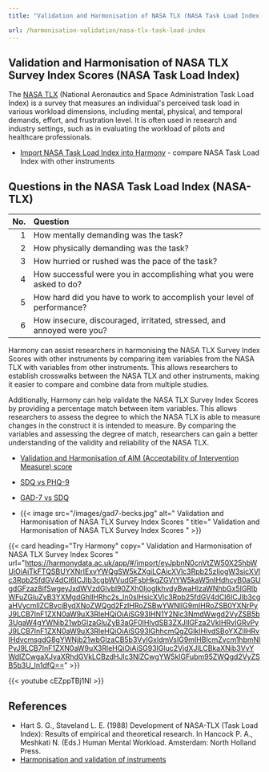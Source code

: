 ```yaml
---
title: "Validation and Harmonisation of NASA TLX (NASA Task Load Index)"

url: /harmonisation-validation/nasa-tlx-task-load-index
---
```


## Validation and Harmonisation of NASA TLX Survey Index Scores (NASA Task Load Index)

The [NASA TLX](https://humansystems.arc.nasa.gov/groups/tlx/downloads/TLXScale.pdf) (National Aeronautics and Space Administration Task Load Index) is a survey that measures an individual's perceived task load in various workload dimensions, including mental, physical, and temporal demands, effort, and frustration level. It is often used in research and industry settings, such as in evaluating the workload of pilots and healthcare professionals.

* <a href="https://harmonydata.ac.uk/app/#/import/eyJpbnN0cnVtZW50X25hbWUiOiAiTkFTQSBUYXNrIExvYWQgSW5kZXgiLCAicXVlc3Rpb25zIjogW3sicXVlc3Rpb25fdGV4dCI6ICJIb3cgbWVudGFsbHkgZGVtYW5kaW5nIHdhcyB0aGUgdGFzaz8ifSwgeyJxdWVzdGlvbl90ZXh0IjogIkhvdyBwaHlzaWNhbGx5IGRlbWFuZGluZyB3YXMgdGhlIHRhc2s_In0sIHsicXVlc3Rpb25fdGV4dCI6ICJIb3cgaHVycmllZCBvciBydXNoZWQgd2FzIHRoZSBwYWNlIG9mIHRoZSB0YXNrPyJ9LCB7InF1ZXN0aW9uX3RleHQiOiAiSG93IHN1Y2Nlc3NmdWwgd2VyZSB5b3UgaW4gYWNjb21wbGlzaGluZyB3aGF0IHlvdSB3ZXJlIGFza2VkIHRvIGRvPyJ9LCB7InF1ZXN0aW9uX3RleHQiOiAiSG93IGhhcmQgZGlkIHlvdSBoYXZlIHRvIHdvcmsgdG8gYWNjb21wbGlzaCB5b3VyIGxldmVsIG9mIHBlcmZvcm1hbmNlPyJ9LCB7InF1ZXN0aW9uX3RleHQiOiAiSG93IGluc2VjdXJlLCBkaXNjb3VyYWdlZCwgaXJyaXRhdGVkLCBzdHJlc3NlZCwgYW5kIGFubm95ZWQgd2VyZSB5b3U_In1dfQ==" target="harmonyapp">Import NASA Task Load Index into Harmony</a> - compare NASA Task Load Index with other instruments

## Questions in the NASA Task Load Index (NASA-TLX)

|   No. | Question                                                               |
|------:|:-----------------------------------------------------------------------|
|     1 | How mentally demanding was the task?                                   |
|     2 | How physically demanding was the task?                                 |
|     3 | How hurried or rushed was the pace of the task?                        |
|     4 | How successful were you in accomplishing what you were asked to do?    |
|     5 | How hard did you have to work to accomplish your level of performance? |
|     6 | How insecure, discouraged, irritated, stressed, and annoyed were you?  |

Harmony can assist researchers in harmonising the NASA TLX Survey Index Scores with other instruments by comparing item variables from the NASA TLX with variables from other instruments. This allows researchers to establish crosswalks between the NASA TLX and other instruments, making it easier to compare and combine data from multiple studies.


Additionally, Harmony can help validate the NASA TLX Survey Index Scores by providing a percentage match between item variables. This allows researchers to assess the degree to which the NASA TLX is able to measure changes in the construct it is intended to measure. By comparing the variables and assessing the degree of match, researchers can gain a better understanding of the validity and reliability of the NASA TLX.


* [Validation and Harmonisation of AIM (Acceptability of Intervention Measure) score](/harmonisation-validation/aim-acceptability-of-intervention-measure-score)
* [SDQ vs PHQ-9](/sdq-vs-phq-9)
* [GAD-7 vs SDQ](/gad-7-vs-sdq)

* {{< image src="/images/gad7-becks.jpg" alt=" Validation and Harmonisation of NASA TLX Survey Index Scores " title=" Validation and Harmonisation of NASA TLX Survey Index Scores " >}}

{{< card heading="Try Harmony" copy=" Validation and Harmonisation of NASA TLX Survey Index Scores " url="https://harmonydata.ac.uk/app/#/import/eyJpbnN0cnVtZW50X25hbWUiOiAiTkFTQSBUYXNrIExvYWQgSW5kZXgiLCAicXVlc3Rpb25zIjogW3sicXVlc3Rpb25fdGV4dCI6ICJIb3cgbWVudGFsbHkgZGVtYW5kaW5nIHdhcyB0aGUgdGFzaz8ifSwgeyJxdWVzdGlvbl90ZXh0IjogIkhvdyBwaHlzaWNhbGx5IGRlbWFuZGluZyB3YXMgdGhlIHRhc2s_In0sIHsicXVlc3Rpb25fdGV4dCI6ICJIb3cgaHVycmllZCBvciBydXNoZWQgd2FzIHRoZSBwYWNlIG9mIHRoZSB0YXNrPyJ9LCB7InF1ZXN0aW9uX3RleHQiOiAiSG93IHN1Y2Nlc3NmdWwgd2VyZSB5b3UgaW4gYWNjb21wbGlzaGluZyB3aGF0IHlvdSB3ZXJlIGFza2VkIHRvIGRvPyJ9LCB7InF1ZXN0aW9uX3RleHQiOiAiSG93IGhhcmQgZGlkIHlvdSBoYXZlIHRvIHdvcmsgdG8gYWNjb21wbGlzaCB5b3VyIGxldmVsIG9mIHBlcmZvcm1hbmNlPyJ9LCB7InF1ZXN0aW9uX3RleHQiOiAiSG93IGluc2VjdXJlLCBkaXNjb3VyYWdlZCwgaXJyaXRhdGVkLCBzdHJlc3NlZCwgYW5kIGFubm95ZWQgd2VyZSB5b3U_In1dfQ==" >}}

{{< youtube cEZppTBj1NI >}}

## References

* Hart S. G., Staveland L. E. (1988) Development of NASA-TLX (Task Load Index): Results of empirical and theoretical research. In Hancock P. A., Meshkati N. (Eds.) Human Mental Workload. Amsterdam: North Holland Press.
* [Harmonisation and validation of instruments](/harmonisation-validation/)